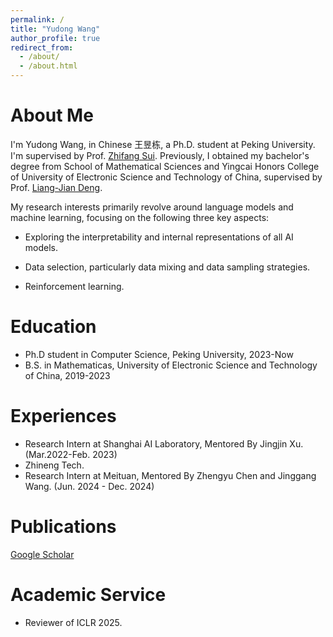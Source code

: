 ```yaml
---
permalink: /
title: "Yudong Wang"
author_profile: true
redirect_from: 
  - /about/
  - /about.html
---
```


About Me
=====
I'm Yudong Wang, in Chinese 王昱栋, a Ph.D. student at Peking University. I'm supervised by Prof. [Zhifang Sui](https://cs.pku.edu.cn/info/1237/2101.htm). Previously, I obtained my bachelor's degree from School of Mathematical Sciences and Yingcai Honors College of University of Electronic Science and Technology of China, supervised by Prof. [Liang-Jian Deng](https://liangjiandeng.github.io/).

My research interests primarily revolve around language models and machine learning, focusing on the following three key aspects:

* Exploring the interpretability and internal representations of all AI models. 

* Data selection, particularly data mixing and data sampling strategies. 

* Reinforcement learning. 


Education
======
* Ph.D student in Computer Science, Peking University, 2023-Now
* B.S. in Mathematicas, University of Electronic Science and Technology of China, 2019-2023

Experiences
=====
* Research Intern at Shanghai AI Laboratory, Mentored By Jingjin Xu. (Mar.2022-Feb. 2023)
* Zhineng Tech. 
* Research Intern at Meituan, Mentored By Zhengyu Chen and Jinggang Wang. (Jun. 2024 - Dec. 2024)
  
Publications
=====
[Google Scholar](https://scholar.google.com/citations?user=3WBdFkQAAAAJ)

Academic Service
=====
* Reviewer of ICLR 2025.


